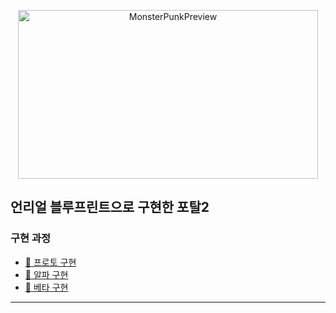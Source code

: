 <p align="center">
  <img width="480" height="270" alt="MonsterPunkPreview" src="https://github.com/user-attachments/assets/c866c71f-bbf1-4df8-9343-fbbec19b9c02" />
</p>

## 언리얼 블루프린트으로 구현한 포탈2

### 구현 과정
- [🎥 프로토 구현](https://youtu.be/2dTyESxht2s)
- [🎥 알파 구현](https://youtu.be/m5IvQI1egu4)
- [🎥 베타 구현](unlink.....)

---